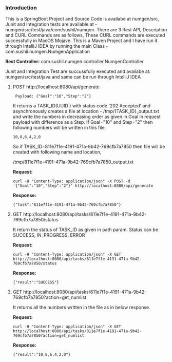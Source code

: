 
### Introduction
This is a SpringBoot Project and Source Code is availabe at numgen/src, Junit and Integration tests are available at - numgen/src/test/java/com/sushil/numgen. There are 3 Rest API, Description and CURL Commands are as follows, These CURL commands are executed successfully in MacOS Mojave. This is a Maven Project and I have run it through IntelliJ IDEA by running the main Class - com.sushil.numgen.NumgenApplication

**Rest Controller:** com.sushil.numgen.controller.NumgenController


Junit and Integration Test are succussfully executed and availabe at: numgen/src/test/java and same can be run through IntelliJ IDEA

 1. POST http://localhost:8080/api/generate
     
         Payload: {"Goal":"10","Step":"2"}

	It returns a TASK_ID(UUID ) with status code '202 Accepted' and asynchronously creates a file at location - /tmp/{TASK_ID}_output.txt and write the numbers in decreasing order as given in Goal in request payload with difference as a Step. If Goal="10" and Step="2" then following numbers will be written in this file:

	    10,8,6,4,2,0
	 
	So if TASK_ID=811e7f1e-4191-471a-9b42-769cfb7a7850 then file will be created with following name and location,
	   

     /tmp/811e7f1e-4191-471a-9b42-769cfb7a7850_output.txt



	**Request:**

	    curl -H "Content-Type: application/json" -X POST -d '{"Goal":"10","Step":"2"}' http://localhost:8080/api/generate

	**Response:**

	    {"task":"811e7f1e-4191-471a-9b42-769cfb7a7850"}

 2. GET
    http://localhost:8080/api/tasks/811e7f1e-4191-471a-9b42-769cfb7a7850/status
	
	It return the status of TASK_ID as given in path param. Status can be SUCCESS, IN_PROGRESS, ERROR
	
	**Request:**

	    curl -H "Content-Type: application/json" -X GET http://localhost:8080/api/tasks/811e7f1e-4191-471a-9b42-769cfb7a7850/status

	**Response:**

	    {"result":"SUCCESS"}

 3. GET
    http://localhost:8080/api/tasks/811e7f1e-4191-471a-9b42-769cfb7a7850?action=get_numlist
    
    It returns all the numbers written in the file as in below response.

	**Request:**
	

        curl -H "Content-Type: application/json" -X GET http://localhost:8080/api/tasks/811e7f1e-4191-471a-9b42-769cfb7a7850?action=get_numlist


    
	**Response:**
	
	    {"result":"10,8,6,4,2,0"}
    




